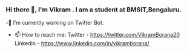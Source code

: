 ### Hi there 👋, I'm Vikram . I am a student at BMSIT,Bengaluru.
-🔭 I’m currently working on Twitter Bot.
- 📫 How to reach me: Twitter - https://twitter.com/VikramBorana20
                      Linkedin - https://www.linkedin.com/in/vikramborana/



<!--
**vikramborana/vikramborana** is a ✨ _special_ ✨ repository because its `README.md` (this file) appears on your GitHub profile.

Here are some ideas to get you started:

- 🔭 I’m currently working on ...
- 🌱 I’m currently learning ...
- 👯 I’m looking to collaborate on ...
- 🤔 I’m looking for help with ...
- 💬 Ask me about ...
- 📫 How to reach me: ...
- 😄 Pronouns: ...
- ⚡ Fun fact: ...
-->
